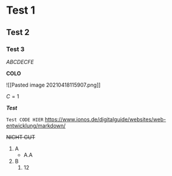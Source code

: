 # Test 1
## Test 2
### Test 3
*ABCDECFE*

**COLO**

![[Pasted image 20210418115907.png]]

$C = 1$

***Test***

``Test CODE HIER``
<https://www.ionos.de/digitalguide/websites/web-entwicklung/markdown/>

~~NICHT GUT~~

1. A 
	-	A.A
2. B
	1. 12
